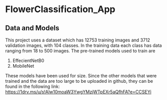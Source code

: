 # FlowerClassification_App

## Data and Models
This project uses a dataset which has 12753 training images and 3712 validation images, with 104 classes. In the training data each class has data ranging from 18 to 500 images. The pre-trained models used to train are

1. EffecientNetB0
2. MobileNet

These models have been used for size. Since the other models that were trained and the data are too large to be uploaded in github, they can be found in the following link: 
https://1drv.ms/u/s!Alw10moaW3YwgYMzjWTpEXr5aQfhFA?e=CCSEYi


